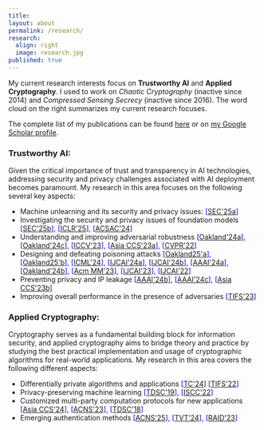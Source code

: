 ```yaml
---
title:
layout: about
permalink: /research/
research:
  align: right
  image: research.jpg
published: true
---
```


<!--## Research
My research interests fall in three macro-areas of computer science and engineering:
- distributed systems
- intelligent and autonomous systems
- algorithms and optimization

Focuses I have interested on are:
- Wireless Sensor Networks
- Edge Computing
- [Edge Intelligence]({{site.baseurl}}/research/edge-ai)
- Federated Learning
- Autonomous Vehicles
- Reinforcement Learning
- Swarm Intelligence
- Genetic Algorithms-->


My current research interests focus on __Trustworthy AI__ and __Applied Cryptography__. I used to work on _Chaotic Cryptography_ (inactive since 2014) and _Compressed Sensing Secrecy_ (inactive since 2016). The word cloud on the right summarizes my current research focuses. 

The complete list of my publications can be found [here]({{site.baseurl}}/research/fullList) or on [my Google Scholar profile](https://scholar.google.com/citations?user=JK21OM0AAAAJ). 

### Trustworthy AI:
Given the critical importance of trust and transparency in AI technologies, addressing security and privacy challenges associated with AI deployment becomes paramount. My research in this area focuses on the following several key aspects: 
- Machine unlearning and its security and privacy issues:<span style="color:blue"> [[SEC'25a]({{site.baseurl}}/research/trustworthyAI)] </span> 
- Investigating the security and privacy issues of foundation models <span style="color:blue"> [[SEC'25b]({{site.baseurl}}/research/trustworthyAI)], [[ICLR'25]({{site.baseurl}}/research/trustworthyAI)], [[ACSAC'24]({{site.baseurl}}/research/trustworthyAI)] </span>  
- Understanding and improving adversarial robustness <span style="color:blue"> [[Oakland'24a]({{site.baseurl}}/research/trustworthyAI)], [[Oakland'24c]({{site.baseurl}}/research/trustworthyAI)], [[ICCV'23]({{site.baseurl}}/research/trustworthyAI)], [[Asia CCS'23a]({{site.baseurl}}/research/trustworthyAI)], [[CVPR'22]({{site.baseurl}}/research/trustworthyAI)] </span>  
- Designing and defeating poisoning attacks <span style="color:blue"> 
[[Oakland25'a]({{site.baseurl}}/research/trustworthyAI)], [[Oakland25'b]({{site.baseurl}}/research/trustworthyAI)], [[ICML'24]({{site.baseurl}}/research/trustworthyAI)], [[IJCAI'24a]({{site.baseurl}}/research/trustworthyAI)], [[IJCAI'24b]({{site.baseurl}}/research/trustworthyAI)], [[AAAI'24a]({{site.baseurl}}/research/trsutworthyAI)], [[Oakland'24b]({{site.baseurl}}/research/trustworthyAI)], [[Acm MM'23]({{site.baseurl}}/research/trustworthyAI)], [[IJCAI'23]({{site.baseurl}}/research/trustworthyAI)], [[IJCAI'22]({{site.baseurl}}/research/trustworthyAI)] </span>  
- Preventing privacy and IP leakage <span style="color:blue"> [[AAAI'24b]({{site.baseurl}}/research/trustworthyAI)], [[AAAI'24c]({{site.baseurl}}/research/trustworthyAI)], [[Asia CCS'23b]({{site.baseurl}}/research/trustworthyAI)] </span>  
- Improving overall performance in the presence of adversaries <span style="color:blue"> [[TIFS'23]({{site.baseurl}}/research/trustworthyAI)] </span>  


### Applied Cryptography:
Cryptography serves as a fundamental building block for information security, and applied cryptography aims to bridge theory and practice by studying the best practical implementation and usage of cryptographic algorithms for real-world applications. My research in this area covers the following different aspects:
- Differentially private algorithms and applications <span style="color:blue"> 
[[TC'24]({{site.baseurl}}/research/appCrypt)]
[[TIFS'22]({{site.baseurl}}/research/appCrypt)] </span>  
- Privacy-preserving machine learning <span style="color:blue"> 
[[TDSC'19]({{site.baseurl}}/research/appCrypt)], 
[[ISCC'22]({{site.baseurl}}/research/appCrypt)]</span>  
- Customized multi-party computation protocols for new applications <span style="color:blue"> 
[[Asia CCS'24]({{site.baseurl}}/research/appCrypt)], 
[[ACNS'23]({{site.baseurl}}/research/appCrypt)], 
[[TDSC'18]({{site.baseurl}}/research/appCrypt)]</span>  
- Emerging authentication methods <span style="color:blue"> 
[[ACNS'25]({{site.baseurl}}/research/appCrypt)], 
[[TVT'24]({{site.baseurl}}/research/appCrypt)], [[RAID'23]({{site.baseurl}}/research/appCrypt)]</span>  




